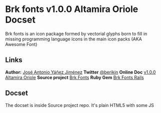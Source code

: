 Brk fonts v1.0.0 Altamira Oriole Docset
=======================================

Brk fonts is an icon package formed by vectorial glyphs
born to fill in missing programming language icons ​​in the main
icon packs (AKA Awesome Font)

## Links

**Author:** [José Antonio Yáñez Jiménez](http://www.jimenezfrontend.es)
**Twitter** [@berikin](https://twitter.com/berikin)
**Online Doc** [v1.0.0 Altamira Oriole](http://brkfonts.jimenezfrontend.es)
**Source project** [Brk Fonts](https://github.com/berikin/brk-fonts)
**Ruby Gem** [Brk Fonts Rails](https://github.com/berikin/brk-fonts-rails)

## Docset

The docset is inside Source project repo. It's plain HTML5 with some JS
